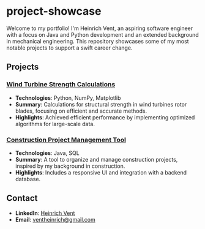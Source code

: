 # project-showcase
Welcome to my portfolio! I'm Heinrich Vent, an aspiring software engineer with a focus on Java and Python development and an extended background in mechanical engineering. This repository showcases some of my most notable projects to support a swift career change.

## Projects

### [Wind Turbine Strength Calculations](link_to_project_folder)
- **Technologies**: Python, NumPy, Matplotlib
- **Summary**: Calculations for structural strength in wind turbines rotor blades, focusing on efficient and accurate methods.
- **Highlights**: Achieved efficient performance by implementing optimized algorithms for large-scale data.

### [Construction Project Management Tool](link_to_project_folder)
- **Technologies**: Java, SQL
- **Summary**: A tool to organize and manage construction projects, inspired by my background in construction.
- **Highlights**: Includes a responsive UI and integration with a backend database.

## Contact
- **LinkedIn**: [Heinrich Vent](https://www.linkedin.com/in/heinrich-vent-231a88266/)
- **Email**: [ventheinrich@gmail.com](mailto:ventheinrich@gmail.com)
